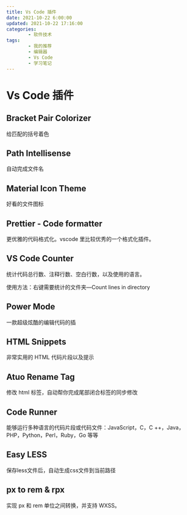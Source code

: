```yaml
---
title: Vs Code 插件
date: 2021-10-22 6:00:00
updated: 2021-10-22 17:16:00
categories:
        - 软件技术
tags:
        - 我的推荐
        - 编辑器
        - Vs Code
        - 学习笔记
---
```


# Vs Code 插件

## Bracket Pair Colorizer

给匹配的括号着色

## Path Intellisense

自动完成文件名

## Material Icon Theme

好看的文件图标

## Prettier - Code formatter

更优雅的代码格式化。vscode 里比较优秀的一个格式化插件。

## VS Code Counter

统计代码总行数、注释行数、空白行数，以及使用的语言。

使用方法：右键需要统计的文件夹—Count lines in directory

## Power Mode

一款超级炫酷的编辑代码的插

## HTML Snippets

非常实用的 HTML 代码片段以及提示

## Atuo Rename Tag

修改 html 标签，自动帮你完成尾部闭合标签的同步修改

## Code Runner

能够运行多种语言的代码片段或代码文件：JavaScript，C，C ++，Java，PHP，Python，Perl，Ruby，Go 等等

## Easy LESS

保存less文件后，自动生成css文件到当前路径

## px to rem & rpx

实现 px 和 rem 单位之间转换，并支持 WXSS。

